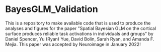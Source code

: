 # BayesGLM_Validation
This is a repository to make available code that is used to produce the analyses and figures for the paper "Spatial Bayesian GLM on the cortical surface produces reliable task activations in individuals and groups" by Daniel Spencer, Yu (Ryan) Yue, David Bolin, Sarah Ryan, and Amanda F. Mejia. This paper was accepted by Neuroimage in January 2022!
